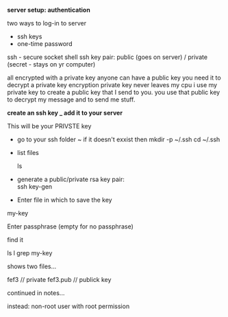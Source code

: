 __server setup: authentication__ 

two ways to log-in to server
- ssh keys
- one-time password

ssh - secure socket shell
ssh key pair: public (goes on server) / private (secret - stays on yr computer)

all encrypted with a private key
anyone can have a public key
you need it to decrypt a private key encryption
private key never leaves my cpu
i use my private key to create a public key that I send to you.
you use that public key to decrypt my message and to send me stuff.

__create an ssh key _ add it to your server__

This will be your PRIVSTE key
- go to your ssh folder ~ if it doesn't exxist then mkdir -p ~/.ssh
   cd ~/.ssh

- list files

  ls

- generate a public/private rsa key pair:  
ssh key-gen

- Enter file in which to save the key

my-key

Enter passphrase (empty for no passphrase)

find it

ls l grep my-key

shows two files... 

fef3 // private
fef3.pub // publick key

continued in notes... 



instead: non-root user with root permission
